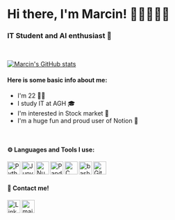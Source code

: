 # Hi there, I'm Marcin! 👋🏼👨🏻‍💻

### IT Student and AI enthusiast 🤖

<br />

[![Marcin's GitHub stats](https://github-readme-stats.vercel.app/api?username=MarcinZ20)](https://github.com/anuraghazra/github-readme-stats)

#### Here is some basic info about me: 
- I'm 22 💪🏼
- I study IT at AGH 🎓 
- I'm interested in Stock market 💱
- I'm a huge fun and proud user of Notion 📔

<br/>

#### ⚙️ Languages and Tools I use:
<img alt="Python" width="30px" align="left" src="https://cdn.jsdelivr.net/gh/devicons/devicon/icons/python/python-original.svg" />
<img alt="Jupyter" width="30px" align="left" src="https://cdn.jsdelivr.net/gh/devicons/devicon/icons/jupyter/jupyter-original.svg" />
<img alt="Numpy" width="30px" align="left" src="https://cdn.jsdelivr.net/gh/devicons/devicon/icons/numpy/numpy-original.svg" />
<img alt="Pandas" width="30px" align="left" src="https://cdn.jsdelivr.net/gh/devicons/devicon/icons/pandas/pandas-original-wordmark.svg" />
<img alt="C" width="30px" align="left" src="https://cdn.jsdelivr.net/gh/devicons/devicon/icons/c/c-plain.svg" />
<img alt="bash" width="30px" align="left" src="https://cdn.jsdelivr.net/gh/devicons/devicon/icons/bash/bash-original.svg" />
<img alt="Git" width="30px" align="left" src="https://cdn.jsdelivr.net/gh/devicons/devicon/icons/git/git-original.svg" />

<br/>
<br/>

#### 📧 Contact me!
[<img alt="LinkedIn" width="30px" align="left" src="https://user-images.githubusercontent.com/81770791/163230552-bb7f1650-a108-43ec-a429-5605c0fe05bc.svg">](https://www.linkedin.com/in/marcin-zub-615500237?lipi=urn%3Ali%3Apage%3Ad_flagship3_profile_view_base_contact_details%3B%2F6VeYqaPSbSqdLe0So4Xwg%3D%3D)
[<img alt="mail" width="30px" align="left" src="https://user-images.githubusercontent.com/81770791/163227763-11342b8a-fa00-42c1-b011-d0b7343989b7.svg">](mailto:marcin_zub@outlook.com?subject=[GitHub])



